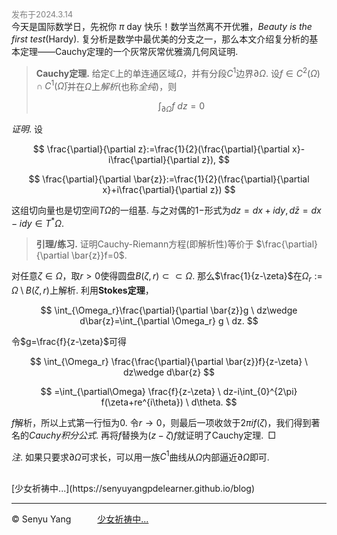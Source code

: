 <style>
.bjimg{
  position: fixed;
  top: 0;
  left: 0;
  width:100%;
height:100%;
min-width: 1000px;
z-index:-10;
zoom: 1;
  background-image: url();
  background-repeat: no-repeat;
  background-size: contain;
  background-position: center 0;
  opacity: 0.2;
  }
</style>
<head>
    <script src="https://cdn.mathjax.org/mathjax/latest/MathJax.js?config=TeX-AMS-MML_HTMLorMML" type="text/javascript"></script>
    <script type="text/x-mathjax-config">
        MathJax.Hub.Config({
            tex2jax: {
            skipTags: ['script', 'noscript', 'style', 'textarea', 'pre'],
            inlineMath: [['$','$']]
            }
        });
    </script>
</head>
<div class="bjimg"></div>

<font size="2" color="grey">发布于2024.3.14</font><br/>
今天是国际数学日，先祝你 $\pi$ day 快乐！数学当然离不开优雅，*Beauty is the first test*(Hardy). 复分析是数学中最优美的分支之一，那么本文介绍复分析的基本定理——Cauchy定理的一个灰常灰常优雅滴几何风证明.

> **Cauchy定理.** 给定$\mathbb{C}$上的单连通区域$\Omega$，并有分段$C^1$边界$\partial \Omega$. 设$f\in C^{2}(\Omega)\cap C^{1}(\bar{\Omega})$并在$\Omega$上*解析*(也称*全纯*)，则
>
> $$
> \int_{\partial\Omega}f \ dz=0
> $$

*证明*. 设

$$
\frac{\partial}{\partial z}:=\frac{1}{2}(\frac{\partial}{\partial x}-i\frac{\partial}{\partial z}),
$$

$$
\frac{\partial}{\partial \bar{z}}:=\frac{1}{2}(\frac{\partial}{\partial x}+i\frac{\partial}{\partial z})
$$

这组切向量也是切空间$T\Omega$的一组基. 与之对偶的$1-$形式为$dz=dx+idy,d\bar{z}=dx-idy\in T^*{\Omega}$. 

> **引理/练习.** 证明Cauchy-Riemann方程(即解析性)等价于 $\frac{\partial}{\partial \bar{z}}f=0$.

对任意$\zeta\in\Omega$，取$r>0$使得圆盘$B(\zeta,r)\subset\subset \Omega$. 那么$\frac{1}{z-\zeta}$在$\Omega_r:=\Omega\setminus B(\zeta,r)$上解析. 利用**Stokes定理**，

$$
\int_{\Omega_r}\frac{\partial}{\partial \bar{z}}g \ dz\wedge d\bar{z}=\int_{\partial \Omega_r} g \ dz.
$$

令$g=\frac{f}{z-\zeta}$可得

$$
\int_{\Omega_r} \frac{\frac{\partial}{\partial \bar{z}}f}{z-\zeta} \ dz\wedge d\bar{z}
$$

$$
=\int_{\partial\Omega} \frac{f}{z-\zeta} \ dz-i\int_{0}^{2\pi} f(\zeta+re^{i\theta}) \ d\theta.
$$

$f$解析，所以上式第一行恒为$0$. 令$r\to 0$，则最后一项收敛于$2\pi if(\zeta)$，我们得到著名的*Cauchy积分公式*. 再将$f$替换为$(z-\zeta)f$就证明了Cauchy定理.&ensp;$\Box$

*注*. 如果只要求$\partial \Omega$可求长，可以用一族$C^1$曲线从$\Omega$内部逼近$\partial \Omega$即可.

<br/>
[少女祈祷中...](https://senyuyangpdelearner.github.io/blog)

<hr style="height:1px">

&copy; Senyu Yang&emsp;&emsp;&emsp;<a href="." target="_self" >少女祈祷中...</a>
